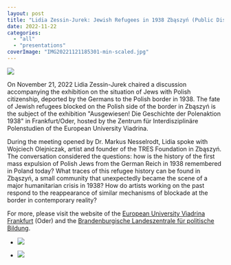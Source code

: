 ```yaml
---
layout: post
title: "Lidia Zessin-Jurek: Jewish Refugees in 1938 Zbąszyń (Public Discussion)"
date: 2022-11-22
categories: 
  - "all"
  - "presentations"
coverImage: "IMG20221121185301-min-scaled.jpg"
---
```


![](../../../../assets/images/IMG20221121190123-min-1024x768.jpg)

On November 21, 2022 Lidia Zessin-Jurek chaired a discussion accompanying the exhibition on the situation of Jews with Polish citizenship, deported by the Germans to the Polish border in 1938. The fate of Jewish refugees blocked on the Polish side of the border in Zbąszyń is the subject of the exhibition "Ausgewiesen! Die Geschichte der Polenaktion 1938" in Frankfurt/Oder, hosted by the Zentrum für Interdisziplinäre Polenstudien of the European University Viadrina.

During the meeting opened by Dr. Markus Nesselrodt, Lidia spoke with Wojciech Olejniczak, artist and founder of the TRES Foundation in Zbąszyń. The conversation considered the questions: how is the history of the first mass expulsion of Polish Jews from the German Reich in 1938 remembered in Poland today? What traces of this refugee history can be found in Zbąszyń, a small community that unexpectedly became the scene of a major humanitarian crisis in 1938? How do artists working on the past respond to the reappearance of similar mechanisms of blockade at the border in contemporary reality?

For more, please visit the website of the [European University Viadrina Frankfurt](https://www.zip.europa-uni.de/de/4_veranstaltungen/ausstellung-ausgewiesen/index.html) (Oder) and the [Brandenburgische Landeszentrale für politische Bildung](https://www.politische-bildung-brandenburg.de/veranstaltungen/praesentation-der-lokalen-erinnerungsarbeit-zbaszyn).

- ![](../../../../assets/images/IMG20221121200039-min-1024x768.jpg)
    
- ![](../../../../assets/images/IMG20221121185301-min-1024x768.jpg)

